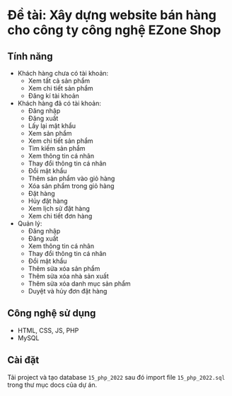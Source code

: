 # Đề tài: Xây dựng website bán hàng cho công ty công nghệ EZone Shop

## Tính năng

- Khách hàng chưa có tài khoản:
    + Xem tất cả sản phẩm
    + Xem chi tiết sản phẩm
    + Đăng kí tài khoản
- Khách hàng đã có tài khoản:
    + Đăng nhập
    + Đăng xuất
    + Lấy lại mật khẩu
    + Xem sản phẩm
    + Xem chi tiết sản phẩm
    + Tìm kiếm sản phẩm
    + Xem thông tin cá nhân
    + Thay đổi thông tin cá nhân
    + Đổi mật khẩu
    + Thêm sản phẩm vào giỏ hàng
    + Xóa sản phẩm trong giỏ hàng
    + Đặt hàng
    + Hủy đặt hàng
    + Xem lịch sử đặt hàng
    + Xem chi tiết đơn hàng
- Quản lý:
    + Đăng nhập
    + Đăng xuất
    + Xem thông tin cá nhân
    + Thay đổi thông tin cá nhân
    + Đổi mật khẩu
    + Thêm sửa xóa sản phẩm
    + Thêm sửa xóa nhà sản xuất
    + Thêm sửa xóa danh mục sản phẩm
    + Duyệt và hủy đơn đặt hàng

## Công nghệ sử dụng
- HTML, CSS, JS, PHP
- MySQL

## Cài đặt
Tải project và tạo database `15_php_2022` sau đó import file `15_php_2022.sql` trong thư mục docs của dự án.

